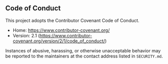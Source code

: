 ## Code of Conduct

This project adopts the Contributor Covenant Code of Conduct.

- Home: https://www.contributor-covenant.org/
- Version: 2.1 (https://www.contributor-covenant.org/version/2/1/code_of_conduct/)

Instances of abusive, harassing, or otherwise unacceptable behavior may be
reported to the maintainers at the contact address listed in `SECURITY.md`.

